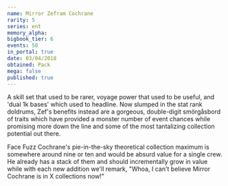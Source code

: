 ```yaml
---
name: Mirror Zefram Cochrane
rarity: 5
series: ent
memory_alpha:
bigbook_tier: 6
events: 50
in_portal: true
date: 03/04/2018
obtained: Pack
mega: false
published: true
---
```


A skill set that used to be rarer, voyage power that used to be useful, and 'dual 1k bases' which used to headline. Now slumped in the stat rank doldrums, Zef's benefits instead are a gorgeous, double-digit smörgåsbord of traits which have provided a monster number of event chances while promising more down the line and some of the most tantalizing collection potential out there.

Face Fuzz Cochrane's pie-in-the-sky theoretical collection maximum is somewhere around nine or ten and would be absurd value for a single crew. He already has a stack of them and should incrementally grow in value while with each new addition we'll remark, "Whoa, I can't believe Mirror Cochrane is in X collections now!"
